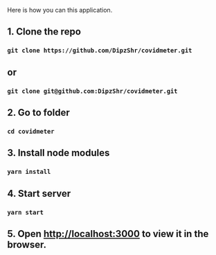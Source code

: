 Here is how you can this application.

## 1. Clone the repo
### `git clone https://github.com/DipzShr/covidmeter.git`
## or
### `git clone git@github.com:DipzShr/covidmeter.git`

## 2. Go to folder
### `cd covidmeter`

## 3. Install node modules
### `yarn install`

## 4. Start server
### `yarn start`

## 5. Open [http://localhost:3000](http://localhost:3000) to view it in the browser.
